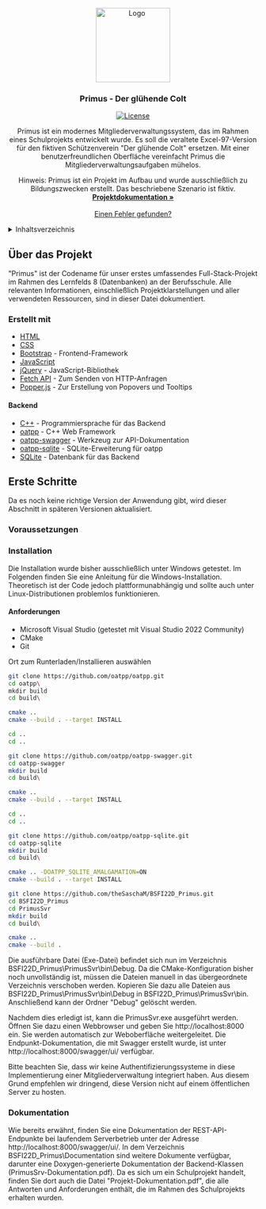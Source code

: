 <br />
<div align="center">
  <a href="https://github.com/theSaschaM/BSFI22D_Primus/">
    <img src="ProjectAssets/General/Logo - Der glühende Colt 512x512.jpg" alt="Logo" width="150" height="150">
  </a>

  <h3 align="center">Primus - Der glühende Colt</h3>
  
[![License](https://img.shields.io/badge/license-GPLv3-blue.svg)](https://github.com/theSaschaM/Primus/blob/main/LICENSE)

  <p align="center">
Primus ist ein modernes Mitgliederverwaltungssystem, das im Rahmen eines Schulprojekts entwickelt wurde. Es soll die veraltete Excel-97-Version für den fiktiven Schützenverein "Der glühende Colt" ersetzen. Mit einer benutzerfreundlichen Oberfläche vereinfacht Primus die Mitgliederverwaltungsaufgaben mühelos.

Hinweis: Primus ist ein Projekt im Aufbau und wurde ausschließlich zu Bildungszwecken erstellt. Das beschriebene Szenario ist fiktiv.
    <br />
    <a href="https://thesascham.github.io/BSFI22D_Primus/index.html"><strong>Projektdokumentation »</strong></a>
    <br />
    <br />
		<a href="https://github.com/theSaschaM/BSFI22D_Primus/issues">Einen Fehler gefunden?</a>
  </p>
</div>

<details>
  <summary>Inhaltsverzeichnis</summary>
  <ol>
    <li>
      <a href="#about-the-project">Über das Projekt</a>
      <ul>
        <li><a href="#built-with">Erstellt mit</a></li>
      </ul>
    </li>
    <li>
      <a href="#getting-started">Erste Schritte</a>
      <ul>
        <li><a href="#prerequisites">Voraussetzungen</a></li>
        <li><a href="#installation">Installation</a></li>
      </ul>
    </li>
    <li><a href="#contributing">Mitwirken</a></li>
    <li><a href="#license">Lizenz</a></li>
  </ol>
</details>

## Über das Projekt

"Primus" ist der Codename für unser erstes umfassendes Full-Stack-Projekt im Rahmen des Lernfelds 8 (Datenbanken) an der Berufsschule. Alle relevanten Informationen, einschließlich Projektklarstellungen und aller verwendeten Ressourcen, sind in dieser Datei dokumentiert.

### Erstellt mit

* [HTML](https://developer.mozilla.org/de/docs/Web/HTML)
* [CSS](https://developer.mozilla.org/de/docs/Web/CSS)
* [Bootstrap](https://getbootstrap.com/) - Frontend-Framework
* [JavaScript](https://developer.mozilla.org/de/docs/Web/JavaScript)
* [jQuery](https://jquery.com/) - JavaScript-Bibliothek
* [Fetch API](https://developer.mozilla.org/de/docs/Web/API/Fetch_API) - Zum Senden von HTTP-Anfragen
* [Popper.js](https://popper.js.org/) - Zur Erstellung von Popovers und Tooltips

#### Backend

* [C++](https://www.cplusplus.com/) - Programmiersprache für das Backend
* [oatpp](https://oatpp.io/) - C++ Web Framework
* [oatpp-swagger](https://github.com/oatpp/oatpp-swagger) - Werkzeug zur API-Dokumentation
* [oatpp-sqlite](https://github.com/oatpp/oatpp-sqlite) - SQLite-Erweiterung für oatpp
* [SQLite](https://www.sqlite.org/) - Datenbank für das Backend

## Erste Schritte

Da es noch keine richtige Version der Anwendung gibt, wird dieser Abschnitt in späteren Versionen aktualisiert.

### Voraussetzungen


### Installation
Die Installation wurde bisher ausschließlich unter Windows getestet. Im Folgenden finden Sie eine Anleitung für die Windows-Installation. Theoretisch ist der Code jedoch plattformunabhängig und sollte auch unter Linux-Distributionen problemlos funktionieren.

#### Anforderungen
- Microsoft Visual Studio (getestet mit Visual Studio 2022 Community)
- CMake
- Git

Ort zum Runterladen/Installieren auswählen

```bash
git clone https://github.com/oatpp/oatpp.git
cd oatpp\
mkdir build
cd build\

cmake ..
cmake --build . --target INSTALL

cd ..
cd ..

git clone https://github.com/oatpp/oatpp-swagger.git
cd oatpp-swagger
mkdir build
cd build\

cmake ..
cmake --build . --target INSTALL

cd ..
cd ..

git clone https://github.com/oatpp/oatpp-sqlite.git
cd oatpp-sqlite
mkdir build
cd build\

cmake .. -DOATPP_SQLITE_AMALGAMATION=ON
cmake --build . --target INSTALL

git clone https://github.com/theSaschaM/BSFI22D_Primus.git
cd BSFI22D_Primus
cd PrimusSvr
mkdir build
cd build\

cmake ..
cmake --build . 

```

Die ausführbare Datei (Exe-Datei) befindet sich nun im Verzeichnis BSFI22D_Primus\PrimusSvr\bin\Debug. Da die CMake-Konfiguration bisher noch unvollständig ist, müssen die Dateien manuell in das übergeordnete Verzeichnis verschoben werden. Kopieren Sie dazu alle Dateien aus BSFI22D_Primus\PrimusSvr\bin\Debug in BSFI22D_Primus\PrimusSvr\bin\. Anschließend kann der Ordner "Debug" gelöscht werden.

Nachdem dies erledigt ist, kann die PrimusSvr.exe ausgeführt werden. Öffnen Sie dazu einen Webbrowser und geben Sie http://localhost:8000 ein. Sie werden automatisch zur Weboberfläche weitergeleitet. Die Endpunkt-Dokumentation, die mit Swagger erstellt wurde, ist unter http://localhost:8000/swagger/ui/ verfügbar.

Bitte beachten Sie, dass wir keine Authentifizierungssysteme in diese Implementierung einer Mitgliederverwaltung integriert haben. Aus diesem Grund empfehlen wir dringend, diese Version nicht auf einem öffentlichen Server zu hosten.

### Dokumentation

Wie bereits erwähnt, finden Sie eine Dokumentation der REST-API-Endpunkte bei laufendem Serverbetrieb unter der Adresse http://localhost:8000/swagger/ui/. In dem Verzeichnis BSFI22D_Primus\Documentation sind weitere Dokumente verfügbar, darunter eine Doxygen-generierte Dokumentation der Backend-Klassen (PrimusSrv-Dokumentation.pdf). Da es sich um ein Schulprojekt handelt, finden Sie dort auch die Datei "Projekt-Dokumentation.pdf", die alle Antworten und Anforderungen enthält, die im Rahmen des Schulprojekts erhalten wurden.
